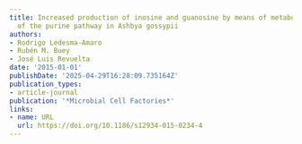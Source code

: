 ```yaml
---
title: Increased production of inosine and guanosine by means of metabolic engineering
  of the purine pathway in Ashbya gossypii
authors:
- Rodrigo Ledesma‐Amaro
- Rubén M. Buey
- José Luis Revuelta
date: '2015-01-01'
publishDate: '2025-04-29T16:28:09.735164Z'
publication_types:
- article-journal
publication: '*Microbial Cell Factories*'
links:
- name: URL
  url: https://doi.org/10.1186/s12934-015-0234-4
---
```


